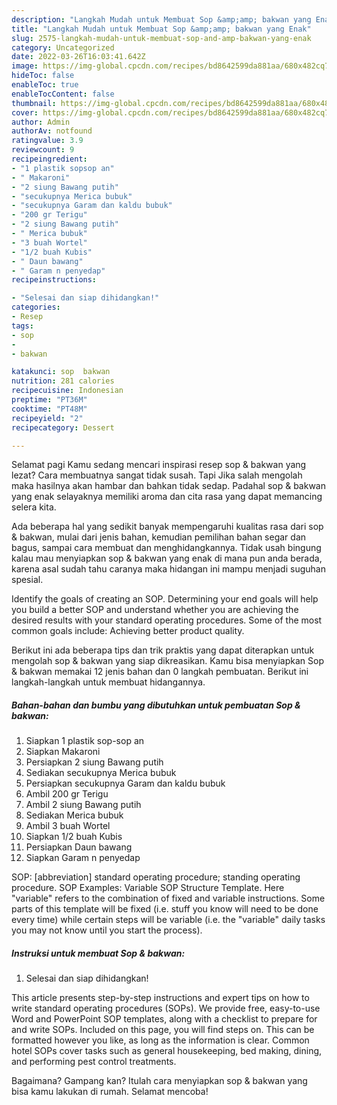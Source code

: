 ```yaml
---
description: "Langkah Mudah untuk Membuat Sop &amp;amp; bakwan yang Enak"
title: "Langkah Mudah untuk Membuat Sop &amp;amp; bakwan yang Enak"
slug: 2575-langkah-mudah-untuk-membuat-sop-and-amp-bakwan-yang-enak
category: Uncategorized
date: 2022-03-26T16:03:41.642Z
image: https://img-global.cpcdn.com/recipes/bd8642599da881aa/680x482cq70/sop-bakwan-foto-resep-utama.jpg
hideToc: false
enableToc: true
enableTocContent: false
thumbnail: https://img-global.cpcdn.com/recipes/bd8642599da881aa/680x482cq70/sop-bakwan-foto-resep-utama.jpg
cover: https://img-global.cpcdn.com/recipes/bd8642599da881aa/680x482cq70/sop-bakwan-foto-resep-utama.jpg
author: Admin
authorAv: notfound
ratingvalue: 3.9
reviewcount: 9
recipeingredient:
- "1 plastik sopsop an"
- " Makaroni"
- "2 siung Bawang putih"
- "secukupnya Merica bubuk"
- "secukupnya Garam dan kaldu bubuk"
- "200 gr Terigu"
- "2 siung Bawang putih"
- " Merica bubuk"
- "3 buah Wortel"
- "1/2 buah Kubis"
- " Daun bawang"
- " Garam n penyedap"
recipeinstructions:

- "Selesai dan siap dihidangkan!"
categories:
- Resep
tags:
- sop
- 
- bakwan

katakunci: sop  bakwan 
nutrition: 281 calories
recipecuisine: Indonesian
preptime: "PT36M"
cooktime: "PT48M"
recipeyield: "2"
recipecategory: Dessert

---
```



Selamat pagi Kamu sedang mencari inspirasi resep sop &amp; bakwan yang lezat? Cara membuatnya sangat tidak susah. Tapi Jika salah mengolah maka hasilnya akan hambar dan bahkan tidak sedap. Padahal sop &amp; bakwan yang enak selayaknya memiliki aroma dan cita rasa yang dapat memancing selera kita.


Ada beberapa hal yang sedikit banyak mempengaruhi kualitas rasa dari sop &amp; bakwan, mulai dari jenis bahan, kemudian pemilihan bahan segar dan bagus, sampai cara membuat dan menghidangkannya. Tidak usah bingung kalau mau menyiapkan sop &amp; bakwan yang enak di mana pun anda berada, karena asal sudah tahu caranya maka hidangan ini mampu menjadi suguhan spesial.

Identify the goals of creating an SOP. Determining your end goals will help you build a better SOP and understand whether you are achieving the desired results with your standard operating procedures. Some of the most common goals include: Achieving better product quality.


Berikut ini ada beberapa tips dan trik praktis yang dapat diterapkan untuk mengolah sop &amp; bakwan yang siap dikreasikan. Kamu bisa menyiapkan Sop &amp; bakwan memakai 12 jenis bahan dan 0 langkah pembuatan. Berikut ini langkah-langkah untuk membuat hidangannya.

<!--inarticleads1-->

##### Bahan-bahan dan bumbu yang dibutuhkan untuk pembuatan Sop &amp; bakwan:

1. Siapkan 1 plastik sop-sop an
1. Siapkan  Makaroni
1. Persiapkan 2 siung Bawang putih
1. Sediakan secukupnya Merica bubuk
1. Persiapkan secukupnya Garam dan kaldu bubuk
1. Ambil 200 gr Terigu
1. Ambil 2 siung Bawang putih
1. Sediakan  Merica bubuk
1. Ambil 3 buah Wortel
1. Siapkan 1/2 buah Kubis
1. Persiapkan  Daun bawang
1. Siapkan  Garam n penyedap


SOP: [abbreviation] standard operating procedure; standing operating procedure. SOP Examples: Variable SOP Structure Template. Here &#34;variable&#34; refers to the combination of fixed and variable instructions. Some parts of this template will be fixed (i.e. stuff you know will need to be done every time) while certain steps will be variable (i.e. the &#34;variable&#34; daily tasks you may not know until you start the process). 

<!--inarticleads2-->

##### Instruksi untuk membuat Sop &amp; bakwan:


1. Selesai dan siap dihidangkan!

This article presents step-by-step instructions and expert tips on how to write standard operating procedures (SOPs). We provide free, easy-to-use Word and PowerPoint SOP templates, along with a checklist to prepare for and write SOPs. Included on this page, you will find steps on. This can be formatted however you like, as long as the information is clear. Common hotel SOPs cover tasks such as general housekeeping, bed making, dining, and performing pest control treatments. 

Bagaimana? Gampang kan? Itulah cara menyiapkan sop &amp; bakwan yang bisa kamu lakukan di rumah. Selamat mencoba!
